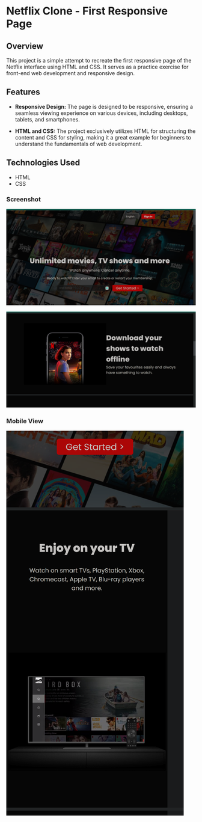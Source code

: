 # Netflix Clone - First Responsive Page

## Overview

This project is a simple attempt to recreate the first responsive page of the Netflix interface using HTML and CSS. It serves as a practice exercise for front-end web development and responsive design.

## Features

- **Responsive Design:** The page is designed to be responsive, ensuring a seamless viewing experience on various devices, including desktops, tablets, and smartphones.

- **HTML and CSS:** The project exclusively utilizes HTML for structuring the content and CSS for styling, making it a great example for beginners to understand the fundamentals of web development.

## Technologies Used

- HTML
- CSS
### Screenshot


<kbd>![img1](img1.png)</kbd>

<kbd>![img1](img2.png)</kbd>

### Mobile View
<kbd>![img1](mobil.png)</kbd>



